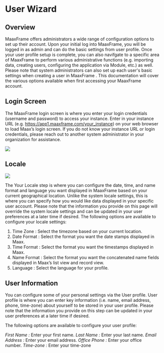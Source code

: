 # User Wizard



## Overview

MaaxFrame offers administrators a wide range of configuration options to set up their account. Upon your initial log into MaaxFrame, you will be logged in as admin and can do the basic settings from user profile. Once your user profile setup is complete, you can also navifgate to a specific area of MaaxFrame to perform various administrative functions (e.g. importing data, creating users, configuring the application via Module, etc.) as well. Please note that system administrators can also set up each user's basic settings when creating a user in MaaxFrame . This documentation will cover the various options available when first accessing your MaaxFrame  account.



## Login Screen

The MaaxFrame login screen is where you enter your login credentials (username and password) to access your instance. Enter in your instance URL (e.g. https://app1.maaxframe.com/your_instance) on your web browser to load Maax’s login screen. If you do not know your instance URL or login credentials, please reach out to another system administrator in your organization for assistance. 

![](img/devtools.png)

## Locale

![](img/devtools.png)

The Your Locale step is where you can configure the date, time, and name format and language you want displayed in MaaxFrame based on your current geographical location. Unlike the system locale settings, this is where you can specify how you would like data displayed in your specific user account. Please note that the information you provide on this page will override the system locale settings and can be updated in your user preferences at a later time if desired. The following options are available to configure your locale settings:

 1. Time Zone : Select the timezone based on your current location.
 1. Date Format : Select the format you want the date stamps displayed in Maax.
 1. Time Format : Select the format you want the timestamps displayed in Maax.
 1. Name Format : Select the format you want the concatenated name fields displayed in Maax’s list view and record view.
 1. Language : Select the language for your profile.

## User Information

You can configure some of your personal settings via the User profile. User profile is where you can enter key information (i.e. name, email address, phone, time-zone) about yourself to be stored in your user profile. Please note that the information you provide on this step can be updated in your user preferences at a later time if desired. 

The following options are available to configure your user profile:

*First Name :* Enter your first name.
*Last Name :* Enter your last name.
*Email Address :* Enter your email address.
*Office Phone :* Enter your office number.
*Time-zone :* Enter your time-zone
